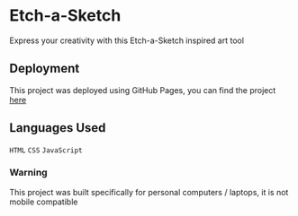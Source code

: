 # Etch-a-Sketch

Express your creativity with this Etch-a-Sketch inspired art tool

## Deployment

This project was deployed using GitHub Pages, you can find the project [here](https://juicechamp.github.io/Etch-a-Sketch/)

## Languages Used

`HTML`
`CSS`
`JavaScript`

### Warning

This project was built specifically for personal computers / laptops, it is not mobile compatible
